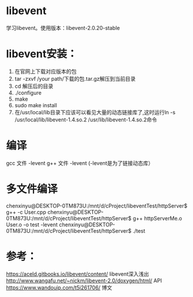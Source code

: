 # libevent
 学习libevent。使用版本：libevent-2.0.20-stable

# libevent安装：
1. 在官网上下载对应版本的包
2. tar -zxvf /your path/下载的包.tar.gz解压到当前目录
3. cd 解压后的目录
4. ./configure
5. make
6. sudo make install
7. 在/usr/local/lib目录下应该可以看见大量的动态链接库了,这时运行ln -s /usr/local/lib/libevent-1.4.so.2 /usr/lib/libevent-1.4.so.2命令

# 编译
gcc 文件 -levent
g++ 文件 -levent
(-levent是为了链接动态库）

# 多文件编译
chenxinyu@DESKTOP-0TM873U:/mnt/d/cProject/libeventTest/httpServer$ g++ -c User.cpp
chenxinyu@DESKTOP-0TM873U:/mnt/d/cProject/libeventTest/httpServer$ g++ httpServerMe.o User.o -o test -levent
chenxinyu@DESKTOP-0TM873U:/mnt/d/cProject/libeventTest/httpServer$ ./test

# 参考：
https://aceld.gitbooks.io/libevent/content/               libevent深入浅出
http://www.wangafu.net/~nickm/libevent-2.0/doxygen/html/  API
https://www.wandouip.com/t5i261706/                       博文
